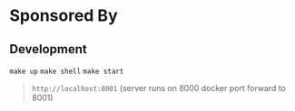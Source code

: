 # Sponsored By



## Development

`make up`
`make shell`
`make start`

> `http://localhost:8001` (server runs on 8000 docker port forward to 8001)